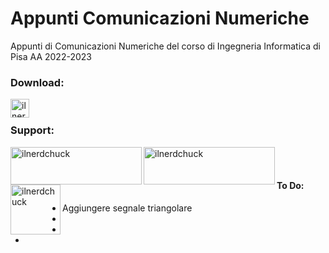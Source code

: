 # Appunti Comunicazioni Numeriche 
Appunti di Comunicazioni Numeriche del corso di Ingegneria Informatica di Pisa AA 2022-2023
<h3 align="left">Download:</h3>
<a href="https://github.com/ilnerdchuck/CN-Appunti/blob/main/main.pdf"> <img align="left" src="https://img.shields.io/badge/Download-PDF-red?style=for-the-badge" height="30" alt="ilnerdchuck" /></a>
<br>
<h3 align="left">Support:</h3>
<p><a href="https://www.buymeacoffee.com/ilnerdchuck"> <img align="left" src="https://cdn.buymeacoffee.com/buttons/v2/default-yellow.png" height="60" width="210" alt="ilnerdchuck" /></a><a href="https://ko-fi.com/ilnerdchuck"> <img align="left" src="https://cdn.ko-fi.com/cdn/kofi3.png?v=3" height="60" width="210" alt="ilnerdchuck" /></a><a href="https://paypal.me/ilnerdchuck"> <img align="left" src="https://raw.githubusercontent.com/stefan-niedermann/paypal-donate-button/master/paypal-donate-button.png" height="80"  alt="ilnerdchuck" /></a></p><br><br>
<h4 align="left">To Do:</h4>
<p>
<ul>
    <li>Aggiungere segnale triangolare</li>
    <li></li>
    <li></li>
    <li></li>
</ul>
</p>





